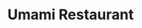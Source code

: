 ---
layout: place
title: "Umami Restaurant"
permalink: /nevada/las-vegas/umami-restaurant.html
stateAbbr: NV
stateName: Nevada
cityName: Las Vegas
seo:
  name: "Umami Restaurant"
  type: Restaurant
  links: https://www.dragonfactories.com/umami
description: "Looking for sushi in Las Vegas, Nevada? Check out Umami Restaurant for a delightful Japanese dining experience. Enjoy a variety of sushi and other dishes in ..."
place_id: ChIJx3lNelWTyIAR2rIoHYUkGnU
photos:
  - name: >-
      places/ChIJx3lNelWTyIAR2rIoHYUkGnU/photos/AeeoHcLGgeBtjuSP18WBEsPbnsvcn7hLTdn3P1A2hHnlVMGDC-5LWUqSCdGYF81XXDOE7DK-mSykdRTrpxpCxVcIc8cqo3bjA6qSnGYOC6u6gcY1I8bgO1z3izcSY-QT_-cSato0kX7H-ah-jVobBab_AD7NTM26hBbSXRmiu_OIoGpmruKIhjuTHywHxbrOQSFEV4L28ME0ObH6vTphPpEVn9zg9Iet6zcgKo4vWxTuJ3DCV3i4At-es1MZzUTwQGDYHindDqbHDcuGwt7V6NunR_yU_b08Jocp8uODmBuVHOyTtq52zvmEhlk_6gqygigtvFPvAcBMmlaBmeud6bLLu0uIpMmjR1YlLC4mAbLaKkdurJOaWCA0kvhViHId77Np_sKnm_7JxWDSuzx0hL9hJAr6Gi3w6KjjgnNDY5GHOUB0ug
    widthPx: 2970
    heightPx: 3306
    authorAttributions:
      - displayName: Harry
        uri: https://maps.google.com/maps/contrib/106236278740171572083
        photoUri: >-
          https://lh3.googleusercontent.com/a-/ALV-UjXHZzD0KDeYYUHd5BD0VpvFELYp3if7NCGJMtdkqxBjCi8FnqYZpg=s100-p-k-no-mo
    flagContentUri: >-
      https://www.google.com/local/imagery/report/?cb_client=maps_api_places.places_api&image_key=!1e10!2sCIHM0ogKEICAgIDqv8n1NQ&hl=en-US
    googleMapsUri: >-
      https://www.google.com/maps/place//data=!3m4!1e2!3m2!1sCIHM0ogKEICAgIDqv8n1NQ!2e10!4m2!3m1!1s0x80c893557a4d79c7:0x751a24851d28b2da
  - name: >-
      places/ChIJx3lNelWTyIAR2rIoHYUkGnU/photos/AeeoHcKkbvbD1t9u1WiJys3er7UrnVgRbNIBEhLt1aAZCZFusjLLAPHpRPXY6JvBCTbO-0J0CxUIDc1214CxIbPfNKbLhTcGWwFjoJeCeXGgBmfeuebZtx747Vc0aTpXUYfybFkaGb8TuCUHaHg_5cPSDaBK8FRrgEvgmrPdIudwCUvrW28xtMLiw7QV9nP2eSkeJs11yMdOxknGaqsLH23y4g-b54VkJcZOcPNAqN7QRd7evlHmGx1HGYsCjQZDlJ62EDS2Z7mlk13SOjFlfVw4JqNDX5HAFgJNqIitE6Zssyp-vxo_fREom4h3MjA372iB2x1B1KTVJDhSVgsvJAto1vVHmF0FZ_t6FogrUHsCFqOxQvKCjiHTz0IHh3FAWaRTRELRPR48NJiM9namIxUM9EWF_AnC_aHAvz82RwkkQDgQPaGD
    widthPx: 4640
    heightPx: 3480
    authorAttributions:
      - displayName: Toni Livingston
        uri: https://maps.google.com/maps/contrib/115424217135215646039
        photoUri: >-
          https://lh3.googleusercontent.com/a-/ALV-UjV2RoiC50RZO-fP1h9dhkMGPNFnFeZaDDvjbcExtUSy92l9Hw4O=s100-p-k-no-mo
    flagContentUri: >-
      https://www.google.com/local/imagery/report/?cb_client=maps_api_places.places_api&image_key=!1e10!2sCIHM0ogKEICAgIC4vJK63QE&hl=en-US
    googleMapsUri: >-
      https://www.google.com/maps/place//data=!3m4!1e2!3m2!1sCIHM0ogKEICAgIC4vJK63QE!2e10!4m2!3m1!1s0x80c893557a4d79c7:0x751a24851d28b2da
  - name: >-
      places/ChIJx3lNelWTyIAR2rIoHYUkGnU/photos/AeeoHcKAl-fbzSq24f8l8NccTL0awqTgGhaGb1T_mApYOh_GsyNv3mOgVnt41tWnQ4HUHFKBWvok_Fn7iRilOQQ18DqkJafHxCzw8CrIIenbc4rfunieKkeL7sS-cX_kFMXvNIZENdLJAUyMSE6_GmzVcXKzYhAfqygB2nJUaC5p-MtnGzHVtsWmQ-JBsZweXNJOPe91NsDsDwrW1hxt0gOEFUt_q45kBhiPCEprOcOmyb4L9k3GQS3tKDsvmVoTvehtg7uKjTFOUVccoXSCfsPPLVHkJF6TBdOOn68GTZB-riD9_S8g1mN--jlm62PmhHVRuh5niCBn9YgWRkk3afK_1ShflgYONSHOmHEWR66J-bq6V5EibrMpMDHFl9H4grTBjRiXotdU7hwEFtNvBJfzCdty8ZFuiXlJaJKwud68z1BgLdVH
    widthPx: 4032
    heightPx: 3024
    authorAttributions:
      - displayName: Sean D
        uri: https://maps.google.com/maps/contrib/101822002236101935698
        photoUri: >-
          https://lh3.googleusercontent.com/a-/ALV-UjWlFajAsFPPxzFLxpk9qCjpeAjLEofLgRUSI8vkgqf74aO5Ce73=s100-p-k-no-mo
    flagContentUri: >-
      https://www.google.com/local/imagery/report/?cb_client=maps_api_places.places_api&image_key=!1e10!2sCIHM0ogKEICAgICrh-KB8gE&hl=en-US
    googleMapsUri: >-
      https://www.google.com/maps/place//data=!3m4!1e2!3m2!1sCIHM0ogKEICAgICrh-KB8gE!2e10!4m2!3m1!1s0x80c893557a4d79c7:0x751a24851d28b2da
  - name: >-
      places/ChIJx3lNelWTyIAR2rIoHYUkGnU/photos/AeeoHcId1IFmpI_ei6s4BMZf_82yTz2ZJAiEncNRE1RnaZ_JwGLuarF6MF3IAUu13nAJnYlMLJrzdbAX1hWq4GI-NUb9Jdbboddti7A07gzaAVDWW19wNLUPewLuCRbLeqE_KslUvoIR7-3o51coeQ-seZzFcxlbPo6bncR5pEjz0x7eZrOFavSZZxexLjFX-t1yI0zzRjYlSv0QV4ZO-mqbwCIKgVnSe6LActkjJJPC25Mhdtk7n_w_C8WIXlC1QS7-j5WxQtdsxE81DLrtI7BE5NPcF3_XAb58a22wrbqn_xtSz0qjNQ6BQxS9wE5XSjfpMf3hpUMqGDyZ-_ZC464TrU-CEn2FjoW8rf97gsbMdaTDTBeNGHK9jxkirzO-RB2aiRXFJzFk516gOtrWjuYuyKpWbEyAdt-el-KkRWtrUtZN1J3l
    widthPx: 1242
    heightPx: 2688
    authorAttributions:
      - displayName: Tammy Nguyen
        uri: https://maps.google.com/maps/contrib/106084351453417764011
        photoUri: >-
          https://lh3.googleusercontent.com/a/ACg8ocKYCShRWePl-H66TTDJlGgvTgq-nCNkBpUCKFE0NO-fWLf5=s100-p-k-no-mo
    flagContentUri: >-
      https://www.google.com/local/imagery/report/?cb_client=maps_api_places.places_api&image_key=!1e10!2sCIHM0ogKEICAgMCI1puh-QE&hl=en-US
    googleMapsUri: >-
      https://www.google.com/maps/place//data=!3m4!1e2!3m2!1sCIHM0ogKEICAgMCI1puh-QE!2e10!4m2!3m1!1s0x80c893557a4d79c7:0x751a24851d28b2da
  - name: >-
      places/ChIJx3lNelWTyIAR2rIoHYUkGnU/photos/AeeoHcLQZ7P1eAp94zp3CjdqGQ9ELGWk8Uw4ob65uMVAuRrKrObQFkMkqBbFTAG8J6BnxHMCm3rYikWtZdMd_bLzv7eIJFhvLFhUdk4AEDI0g2alXFWqC6Mb-DyeK4I2csZoq0uWyK2JiPHOdgQBXgr4Pp4E4OpBepqryzOks79DJG1ia_agSu1LpSaYHaVfdLcq1agZOPrwZwu1uWLwze4xSjKG79pAuo2S2epGVd86Jf_uM1RHHxSlavHfM0AQvt9I7fSIscPXQhIturZOwX2wTdu2U6VA6siIazPyxY6SenmnmneY7IOH0MkzL7s6hhDSuRtfICUVccfy0JX6hyQ9ffnECpNMww7bbrllcP7wy9Uop5O_eRVtM9bMQOnwnFwOjwk2q5UOkfg5sMW8xYBNzIUhUTAKvpNCWOZ8G22wruHkoC2k
    widthPx: 4000
    heightPx: 3000
    authorAttributions:
      - displayName: K
        uri: https://maps.google.com/maps/contrib/116630307841451971789
        photoUri: >-
          https://lh3.googleusercontent.com/a/ACg8ocKDjn3E6-DIconykr_exu9MJ2RuX_0BENxNegWgcasXT6xJ5g=s100-p-k-no-mo
    flagContentUri: >-
      https://www.google.com/local/imagery/report/?cb_client=maps_api_places.places_api&image_key=!1e10!2sCIHM0ogKEICAgICnpNfS2gE&hl=en-US
    googleMapsUri: >-
      https://www.google.com/maps/place//data=!3m4!1e2!3m2!1sCIHM0ogKEICAgICnpNfS2gE!2e10!4m2!3m1!1s0x80c893557a4d79c7:0x751a24851d28b2da
  - name: >-
      places/ChIJx3lNelWTyIAR2rIoHYUkGnU/photos/AeeoHcIJ0xoyGarAAXjWutv8MD5E9gdAV8Q0Vc1qbJK3qp-Om1ARCZGgqNBKes3Wz7p2au_BXQi1KwnkDQdwfqwZS8421fXXIWPbaA9m7ft6HzgEYAsrAJboI5tipkq3Q5_wZEFeiEJ8uAvsxgOxxBCP0Gr4ztJYwzXy48BRGgsXK3FRoP-jXsrO37p5L2Nll-ecJEWq6FEnmp-BeP4TZmGU3qPPbci0h_b8X5VaViHfU2ODKnC7SdZ4fxg3SsxDvjkkRGvlLrDFfk-kBro0Kq_DDNE2Io1f8stDO506wp3g82rqzULYkVC0tieZCZGR3d_4ZKWAp4ivzrdI-z8JoKAN3IuJ3hTFfrlzVYBTtxMV0z4s0hg2RGe_lmOCoCzOdD95A8jZROqLk0hfCEhpZen9_JpNkOhPZlnsxWJr1CGaIP-rpvQ
    widthPx: 519
    heightPx: 352
    authorAttributions:
      - displayName: Vicki Seawell
        uri: https://maps.google.com/maps/contrib/118374725597338547194
        photoUri: >-
          https://lh3.googleusercontent.com/a/ACg8ocJuxe57VNmmGEhSdPMkaeoDEfC2dAehIuZLBDi_C426W42puL4=s100-p-k-no-mo
    flagContentUri: >-
      https://www.google.com/local/imagery/report/?cb_client=maps_api_places.places_api&image_key=!1e10!2sCIHM0ogKEICAgIDrtbvv9AE&hl=en-US
    googleMapsUri: >-
      https://www.google.com/maps/place//data=!3m4!1e2!3m2!1sCIHM0ogKEICAgIDrtbvv9AE!2e10!4m2!3m1!1s0x80c893557a4d79c7:0x751a24851d28b2da
  - name: >-
      places/ChIJx3lNelWTyIAR2rIoHYUkGnU/photos/AeeoHcIu80T6c9pGeQjNk82ieGigzDZQGfO5z-nTIHFK8ZC48KtLivjYaVe_7DDiWLu46m2NFbiiVGYrh9Hg4aq_Ji0T7EvULo6O27ql4CyhYDfEbitTvt8qT7jUlcpB1x5J991sHB5sIuFv4y_-KDsbsWSbcgCXQL-BXjPhAq0cMgTeCLL-0tsjiaEeA-q9f3kvFTsAad0Sn9cBFUutpVyqInljhFS_nIbHpTE42wlYqiDXFD9kv9xF0nrWj9jC0Ugj5_qAqLN-C1WXIDn5AkQxhnc4tUgz8jRAzcEJtcT6_Hwfo2xSFSWkxn61gtO1pU2bSkbdmbaOEpC8jUyq7dPoTHAtkmHym4Il37MkJ3p57JxDZ2gu1L4kIC_frRO8E6GKk2QdK8JHleev1OzB9Esg-ottQpFnbpbM74qmldCl_umYW8U
    widthPx: 4000
    heightPx: 3000
    authorAttributions:
      - displayName: M R
        uri: https://maps.google.com/maps/contrib/108322740941355283196
        photoUri: >-
          https://lh3.googleusercontent.com/a/ACg8ocIcMJlBmgbpXxyogdJ1K1F6x3u9I-by8QEcMMSdoLnP5Lgi=s100-p-k-no-mo
    flagContentUri: >-
      https://www.google.com/local/imagery/report/?cb_client=maps_api_places.places_api&image_key=!1e10!2sCIHM0ogKEICAgMCQ_t22sgE&hl=en-US
    googleMapsUri: >-
      https://www.google.com/maps/place//data=!3m4!1e2!3m2!1sCIHM0ogKEICAgMCQ_t22sgE!2e10!4m2!3m1!1s0x80c893557a4d79c7:0x751a24851d28b2da
  - name: >-
      places/ChIJx3lNelWTyIAR2rIoHYUkGnU/photos/AeeoHcKLh0p3Nc3W7zxvlaCsCsBmR9tWj4Eb33MXRV3JuZwZxVPFR65jhe7BhqYDqCrDtIhxNwf_M5Xu32S9S-Av0_rJCDBPhioXSTlWksh2e4vqi5Vlyia11x8pznuGKj96DJ6xtHjrVh-60UURVCpQLQ2GtgLwjYmIbCAP_wdc3aLhHhAcs9_QLxhpwO0oeQyGUdh3ImYGBJ7BiA-FnEoutgjzj1Uo6KXiCLbA2qf6yy2k5LQqAjl-1GBWwqwHQHxQP0Ghgql_kfQq34tUgUyLhyFnaQX97SUbDIKQrbwpyCH-tK6hJs6LLajcV9CKa4sMpiFc5ceOMdiA_J9Df1kLHtdf2888ZA3qbJI01rliB3KQ54Fhqb8Fq115p2vRj4aqONydt-9GRODJpjl4-3pYtXwktuwsLOxHxJY2wDLh0_Fvrg
    widthPx: 4000
    heightPx: 2252
    authorAttributions:
      - displayName: Luckyjhnnyby
        uri: https://maps.google.com/maps/contrib/117843480822348274534
        photoUri: >-
          https://lh3.googleusercontent.com/a-/ALV-UjUEJHwgPmCSJAELik85VcbXH8TubgTnMoG9rrl9ZZYK9U6a6IZZ=s100-p-k-no-mo
    flagContentUri: >-
      https://www.google.com/local/imagery/report/?cb_client=maps_api_places.places_api&image_key=!1e10!2sCIHM0ogKEICAgIC7griRVg&hl=en-US
    googleMapsUri: >-
      https://www.google.com/maps/place//data=!3m4!1e2!3m2!1sCIHM0ogKEICAgIC7griRVg!2e10!4m2!3m1!1s0x80c893557a4d79c7:0x751a24851d28b2da
  - name: >-
      places/ChIJx3lNelWTyIAR2rIoHYUkGnU/photos/AeeoHcK8Xas8A_kPxE0XSHuY7ix4sbO873c50m-ri2h9f5rxBaxUwg4AYEjzROTCrz33m8gvE0pKHB7QiNJRGOXE8WTcZDlXZto744DipTiN5mR4zRUwroBlkLeCkXyR208zNqTyJ8UBFuo50JcPeWZOIugGPSMHeycbZ3ZO3tmLX95wM54FVPhUkZHttyTEMjxX--BgxxcC8LDGNuDFW1N01net0SXxU84u7hOf2AlzfOmFMRUeHS8B1C8D4rkdwI-aSYywEv6Y43NzVF-Cb7RRc78jR6drXogdlpcYb9xEEAI01UeLLhdQYM6RfErubSaqFh9zr-gXz2_xHRxNVP1hfAJGjSdSY4Ul6ReCvc0gQCNBI6kr0M8UnzweIv7siFF3vRPtiuaAZBOwAe4iu6CNDSYA99MoBD11c28DR5H6JB8
    widthPx: 1920
    heightPx: 1920
    authorAttributions:
      - displayName: Royce Tran
        uri: https://maps.google.com/maps/contrib/111519346552664817501
        photoUri: >-
          https://lh3.googleusercontent.com/a/ACg8ocLZqcxM5DEsUo7-yd3f_JSKS-4xxsgdHqF_lov0Kmm7eLzpxek=s100-p-k-no-mo
    flagContentUri: >-
      https://www.google.com/local/imagery/report/?cb_client=maps_api_places.places_api&image_key=!1e10!2sCIHM0ogKEICAgMCAqeuMBA&hl=en-US
    googleMapsUri: >-
      https://www.google.com/maps/place//data=!3m4!1e2!3m2!1sCIHM0ogKEICAgMCAqeuMBA!2e10!4m2!3m1!1s0x80c893557a4d79c7:0x751a24851d28b2da
  - name: >-
      places/ChIJx3lNelWTyIAR2rIoHYUkGnU/photos/AeeoHcJBoC4DsfUC1UC_mIUOsnragKPIzO_gEYbZb7M8dSiBeCqeDQ8iu0m9i0WTYj9x6GhOUkVPjd6f_uJvOtY9KRDPVVu4zesf1C6EH4hEXS0novL6EDQvW8DqImHbSsTxPajl7CVbPnfgHi278KNS8q5yPBB39JHVE5As5Hy6Q7vz1Eohsd_dH8VpH2USwKkdmGFhbP0GJKNVzapgEAqxBryL0dlxDf2rLCglJeWkkBoWfjVu7Q6AGufF5CxMcpn-J31dUfdeeUbjR1T2felm_KHVJmUj7R813rU3Oubef6lctTJEdm5mbADZSvrLRE3XLZ1guMyGIHRu3tD4U4j404TCdvdswVwUO8Gx-5gCNr5L-XXAe_kgV5Jzu7x6tTxnzrxQnOMbGsVFVVQl-YBY0NEGjuWF_PXseiNLVktZ-XvVNjE
    widthPx: 3024
    heightPx: 4032
    authorAttributions:
      - displayName: The LV Food Blog
        uri: https://maps.google.com/maps/contrib/103368379554729011735
        photoUri: >-
          https://lh3.googleusercontent.com/a-/ALV-UjViKIhulIwgzjCMBAA_24RiJAScsFDdlFVryVydTTlwzZRMyPoQ=s100-p-k-no-mo
    flagContentUri: >-
      https://www.google.com/local/imagery/report/?cb_client=maps_api_places.places_api&image_key=!1e10!2sCIHM0ogKEICAgICd_L_h3wE&hl=en-US
    googleMapsUri: >-
      https://www.google.com/maps/place//data=!3m4!1e2!3m2!1sCIHM0ogKEICAgICd_L_h3wE!2e10!4m2!3m1!1s0x80c893557a4d79c7:0x751a24851d28b2da
address: '6640 N Durango Dr #180, Las Vegas, NV 89149, USA'
street: '6640 N Durango Dr #180'
city: Las Vegas
state: NV
zip: '89149'
country: USA
neighborhood: Centennial Hills
latitude: '36.281218'
longitude: '-115.286724'
accessibility_options:
  wheelchairAccessibleParking: true
  wheelchairAccessibleEntrance: true
  wheelchairAccessibleRestroom: true
  wheelchairAccessibleSeating: true
business_status: OPERATIONAL
name: Umami Restaurant
google_maps_links:
  directionsUri: >-
    https://www.google.com/maps/dir//''/data=!4m7!4m6!1m1!4e2!1m2!1m1!1s0x80c893557a4d79c7:0x751a24851d28b2da!3e0
  placeUri: https://maps.google.com/?cid=8438097005970502362
  writeAReviewUri: >-
    https://www.google.com/maps/place//data=!4m3!3m2!1s0x80c893557a4d79c7:0x751a24851d28b2da!12e1
  reviewsUri: >-
    https://www.google.com/maps/place//data=!4m4!3m3!1s0x80c893557a4d79c7:0x751a24851d28b2da!9m1!1b1
  photosUri: >-
    https://www.google.com/maps/place//data=!4m3!3m2!1s0x80c893557a4d79c7:0x751a24851d28b2da!10e5
primary_type: Sushi Restaurant
opening_hours:
  regular: null
  current: null
secondary_opening_hours:
  regular:
    weekdayDescriptions: null
    type: null
  current:
    weekdayDescriptions: null
    type: null
phone: (702) 776-8627
price_level: PRICE_LEVEL_MODERATE
price_range: $20 &ndash; $30
rating: '4.2'
rating_count: 1393
website: https://www.dragonfactories.com/umami
reviews: null
parking_options: null
payment_options: null
allow_dogs: null
curbside_pickup: null
delivery: null
dine_in: null
good_for_children: null
good_for_groups: null
good_for_sports: null
live_music: null
menu_for_children: null
outdoor_seating: null
reservable: null
restroom: null
serves_beer: null
serves_breakfast: null
serves_brunch: null
serves_cocktails: null
serves_coffee: null
serves_dinner: null
serves_dessert: null
serves_lunch: null
serves_vegetarian_food: null
serves_wine: null
takeout: null
summary: null

---